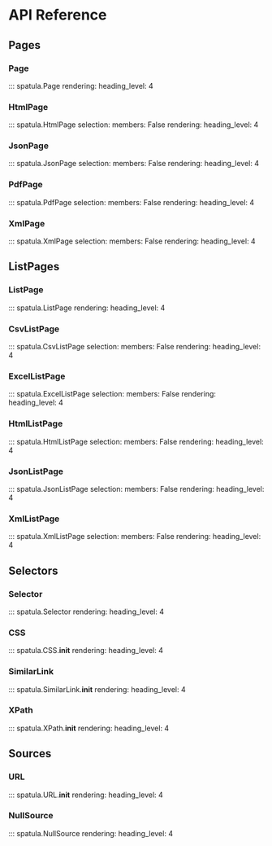 # API Reference

## Pages

### Page

::: spatula.Page
    rendering:
      heading_level: 4

### HtmlPage

::: spatula.HtmlPage
    selection:
      members: False
    rendering:
      heading_level: 4

### JsonPage

::: spatula.JsonPage
    selection:
      members: False
    rendering:
      heading_level: 4

### PdfPage

::: spatula.PdfPage
    selection:
      members: False
    rendering:
      heading_level: 4

### XmlPage

::: spatula.XmlPage
    selection:
      members: False
    rendering:
      heading_level: 4


## ListPages

### ListPage

::: spatula.ListPage
    rendering:
      heading_level: 4

### CsvListPage

::: spatula.CsvListPage
    selection:
      members: False
    rendering:
      heading_level: 4

### ExcelListPage

::: spatula.ExcelListPage
    selection:
      members: False
    rendering:
      heading_level: 4

### HtmlListPage

::: spatula.HtmlListPage
    selection:
      members: False
    rendering:
      heading_level: 4

### JsonListPage

::: spatula.JsonListPage
    selection:
      members: False
    rendering:
      heading_level: 4

### XmlListPage

::: spatula.XmlListPage
    selection:
      members: False
    rendering:
      heading_level: 4

## Selectors

### Selector

::: spatula.Selector
    rendering:
      heading_level: 4

### CSS

::: spatula.CSS.__init__
    rendering:
      heading_level: 4

### SimilarLink

::: spatula.SimilarLink.__init__
    rendering:
      heading_level: 4

### XPath

::: spatula.XPath.__init__
    rendering:
      heading_level: 4

## Sources

### URL

::: spatula.URL.__init__
    rendering:
      heading_level: 4


### NullSource

::: spatula.NullSource
    rendering:
      heading_level: 4
